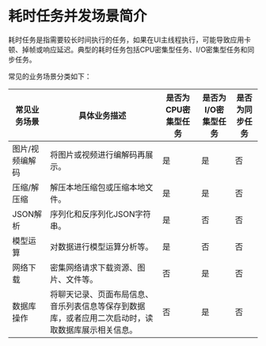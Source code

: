 # 耗时任务并发场景简介


耗时任务是指需要较长时间执行的任务，如果在UI主线程执行，可能导致应用卡顿、掉帧或响应延迟。典型的耗时任务包括CPU密集型任务、I/O密集型任务和同步任务。


常见的业务场景分类如下：


| 常见业务场景 | 具体业务描述 | 是否为CPU密集型任务 | 是否为I/O密集型任务 | 是否为同步任务 |
| -------- | -------- | -------- | -------- | -------- |
| 图片/视频编解码 | 将图片或视频进行编解码再展示。 | 是 | 是 | 否 |
| 压缩/解压缩 | 解压本地压缩包或压缩本地文件。 | 是 | 是 | 否 |
| JSON解析 | 序列化和反序列化JSON字符串。 | 是 | 否 | 否 |
| 模型运算 | 对数据进行模型运算分析等。 | 是 | 否 | 否 |
| 网络下载 | 密集网络请求下载资源、图片、文件等。 | 否 | 是 | 否 |
| 数据库操作 | 将聊天记录、页面布局信息、音乐列表信息等保存到数据库，或者应用二次启动时，读取数据库展示相关信息。 | 否 | 是 | 否 |
